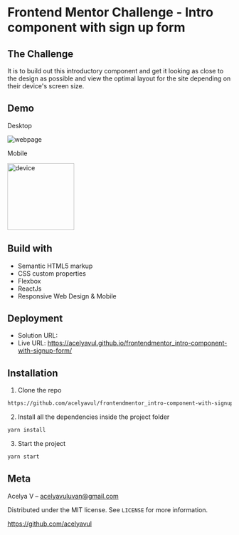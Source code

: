 # Frontend Mentor Challenge - Intro component with sign up form

## The Challenge

It is to build out this introductory component and get it looking as close to the design as possible and view the optimal layout for the site depending on their device's screen size.

## Demo

Desktop

![webpage](https://user-images.githubusercontent.com/88436030/132941997-2a0c4acd-6074-4825-a523-71ff5ccc6a94.png)

Mobile

<img src="https://user-images.githubusercontent.com/88436030/132945529-ecb800ba-cda5-4311-853d-5a954429b82b.PNG" alt="device" style="width:150px"/>

## Build with

- Semantic HTML5 markup
- CSS custom properties
- Flexbox
- ReactJs
- Responsive Web Design & Mobile 

## Deployment

- Solution URL:
- Live URL: https://acelyavul.github.io/frontendmentor_intro-component-with-signup-form/

## Installation


1. Clone the repo

```sh
https://github.com/acelyavul/frontendmentor_intro-component-with-signup-form.git
```

2. Install all the dependencies inside the project folder

```sh
yarn install
```

3. Start the project

```sh
yarn start
```

## Meta

Acelya V – acelyavuluvan@gmail.com

Distributed under the MIT license. See `LICENSE` for more information.

https://github.com/acelyavul
